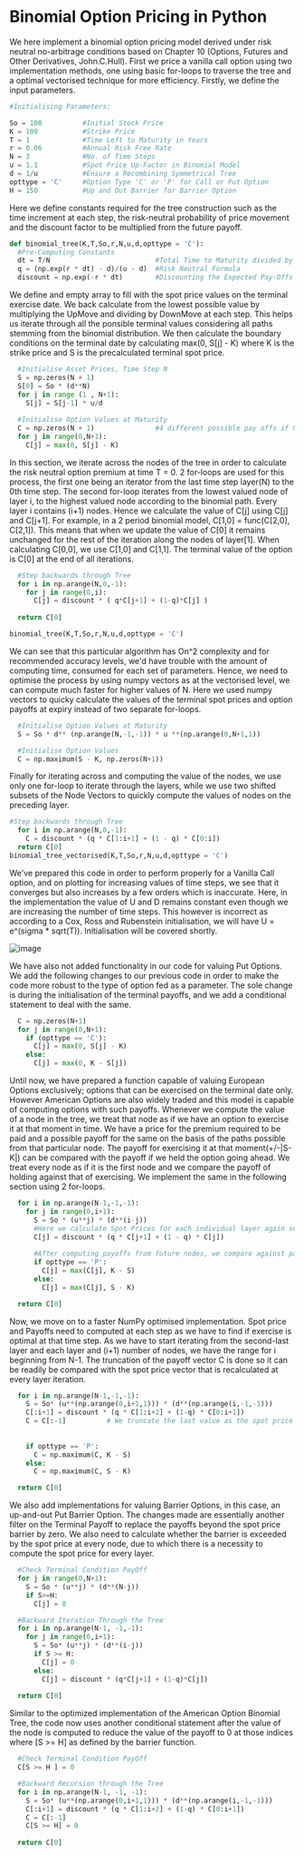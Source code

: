 # Binomial Option Pricing in Python
We here implement a binomial option pricing model derived under risk neutral no-arbitrage conditions based on Chapter 10 (Options, Futures and Other Derivatives, John.C.Hull). First we price a vanilla call option using two implementation methods, one using basic for-loops to traverse the tree and a optimal vectorised technique for more efficiency. Firstly, we define the input parameters.
```python
#Initialising Parameters:

So = 100          #Initial Stock Price
K = 100           #Strike Price
T = 1             #Time Left to Maturity in Years
r = 0.06          #Annual Risk Free Rate
N = 3             #No. of Time Steps
u = 1.1           #Spot Price Up-Factor in Binomial Model
d = 1/u           #Ensure a Recombining Symmetrical Tree
opttype = 'C'     #Option Type 'C' or 'P' for Call or Put Option
H = 150           #Up and Out Barrier for Barrier Option
```

Here we define constants required for the tree construction such as the time increment at each step, the risk-neutral probability of price movement and the discount factor to be multiplied from the future payoff. 

```python
def binomial_tree(K,T,So,r,N,u,d,opttype = 'C'):
  #Pre-Computing Constants
  dt = T/N                          #Total Time to Maturity divided by number of periods.
  q = (np.exp(r * dt) - d)/(u - d)  #Risk Neutral Formula
  discount = np.exp(-r * dt)        #Discounting the Expected Pay-Offs when exercised.
```

We define and empty array to fill with the spot price values on the terminal exercise date. We back calculate from the lowest possible value by multiplying the UpMove and dividing by DownMove at each step. This helps us iterate through all the ponsible terminal values considering all paths stemming from the binomial distribution. We then calculate the boundary conditions on the terminal date by calculating max(0, S[j] - K) where K is the strike price and S is the precalculated terminal spot price.

```python
  #Initialise Asset Prices, Time Step N
  S = np.zeros(N + 1)
  S[0] = So * (d**N)
  for j in range (1 , N+1):
    S[j] = S[j-1] * u/d
  
  #Initialise Option Values at Maturity
  C = np.zeros(N + 1)               #4 different possible pay offs if N = 3
  for j in range(0,N+1):
    C[j] = max(0, S[j] - K)

```
In this section, we iterate across the nodes of the tree in order to calculate the risk neutral option premium at time T = 0. 2 for-loops are used for this process, the first one being an iterator from the last time step layer(N) to the 0th time step. The second for-loop iterates from the lowest valued node of layer i, to the highest valued node according to the binomial path. Every layer i contains (i+1) nodes. Hence we calculate the value of C[j] using C[j] and C[j+1]. For example, in a 2 period binomial model, C[1,0] = func(C[2,0], C[2,1]). This means that when we update the value of C[0] it remains unchanged for the rest of the iteration along the nodes of layer[1]. When calculating C[0,0], we use C[1,0] and C[1,1]. The terminal value of the option is C[0] at the end of all iterations. 

```python
  #Step backwards through Tree
  for i in np.arange(N,0,-1):
    for j in range(0,i):
      C[j] = discount * ( q*C[j+1] + (1-q)*C[j] )
  
  return C[0]

binomial_tree(K,T,So,r,N,u,d,opttype = 'C')
```
We can see that this particular algorithm has On^2 complexity and for recommended accuracy levels, we'd have trouble with the amount of computing time, consumed for each set of parameters. Hence, we need to optimise the process by using numpy vectors as at the vectorised level, we can compute much faster for higher values of N.
Here we used numpy vectors to quicky calculate the values of the terminal spot prices and option payoffs at expiry instead of two separate for-loops.
```python
  #Initialise Option Values at Maturity
  S = So * d** (np.arange(N,-1,-1)) * u **(np.arange(0,N+1,1))

  #Initialise Option Values
  C = np.maximum(S - K, np.zeros(N+1))
```
Finally for iterating across and computing the value of the nodes, we use only one for-loop to iterate through the layers, while we use two shifted subsets of the Node Vectors to quickly compute the values of nodes on the preceding layer.
```python
#Step backwards through Tree
  for i in np.arange(N,0,-1):
    C = discount * (q * C[1:i+1] + (1 - q) * C[0:i])
  return C[0]
binomial_tree_vectorised(K,T,So,r,N,u,d,opttype = 'C')
```
We've prepared this code in order to perform properly for a Vanilla Call option, and on plotting for increasing values of time steps, we see that it converges but also increases by a few orders which is inaccurate. Here, in the implementation the value of U and D remains constant even though we are increasing the number of time steps. This however is incorrect as according to a Cox, Ross and Rubenstein initialisation, we will have U = e^(sigma * sqrt(T)). Initialisation will be covered shortly.


![image](https://user-images.githubusercontent.com/51220035/168601635-a0f21b78-1522-41c5-8631-f47e5a8d9cbb.png)

We have also not added functionality in our code for valuing Put Options. We add the following changes to our previous code in order to make the code more robust to the type of option fed as a parameter. The sole change is during the initialisation of the terminal payoffs, and we add a conditional statement to deal with the same.

```python
  C = np.zeros(N+1)
  for j in range(0,N+1):
    if (opttype == 'C'):
      C[j] = max(0, S[j] - K)
    else:
      C[j] = max(0, K - S[j])
```

Until now, we have prepared a function capable of valuing European Options exclusively; options that can be exercised on the terminal date only. However American Options are also widely traded and this model is capable of computing options with such payoffs. Whenever we compute the value of a node in the tree, we treat that node as if we have an option to exercise it at that moment in time. We have a price for the premium required to be paid and a possible payoff for the same on the basis of the paths possible from that particular node. The payoff for exercising it at that moment(+/-|S-K|) can be compared with the payoff if we held the option going ahead. We treat every node as if it is the first node and we compare the payoff of holding against that of exercising. We implement the same in the following section using 2 for-loops.

```python
  for i in np.arange(N-1,-1,-1):
    for j in range(0,i+1):
      S = So * (u**j) * (d**(i-j))
      #Here we calculate Spot Prices for each individual layer again so we can recompute payoff.
      C[j] = discount * (q * C[j+1] + (1 - q) * C[j])
      
      #After computing payoffs from future nodes, we compare against payoff for immediate exercise.
      if opttype == 'P':
        C[j] = max(C[j], K - S)
      else:
        C[j] = max(C[j], S - K)

  return C[0]
```
Now, we move on to a faster NumPy optimised implementation. Spot price and Payoffs need to computed at each step as we have to find if exercise is optimal at that time step. As we have to start iterating from the second-last layer and each layer and (i+1) number of nodes, we have the range for i beginning from N-1. The truncation of the payoff vector C is done so it can be readily be compared with the spot price vector that is recalculated at every layer iteration.

```python
  for i in np.arange(N-1,-1,-1):
    S = So* (u**(np.arange(0,i+1,1))) * (d**(np.arange(i,-1,-1)))
    C[:i+1] = discount * (q * C[1:i+2] + (1-q) * C[0:i+1])
    C = C[:-1]          # We truncate the last value as the spot price vector needs to be the same size as the payoff vector.
    
    
    if opttype == 'P':
      C = np.maximum(C, K - S)
    else:
      C = np.maximum(C, S - K)

  return C[0]
```
We also add implementations for valuing Barrier Options, in this case, an up-and-out Put Barrier Option. The changes made are essentially another filter on the Terminal Payoff to replace the payoffs beyond the spot price barrier by zero. We also need to calculate whether the barrier is exceeded by the spot price at every node, due to which there is a necessity to compute the spot price for every layer.

```python
  #Check Terminal Condition PayOff 
  for j in range(0,N+1):
    S = So * (u**j) * (d**(N-j))
    if S>=H:
      C[j] = 0

  #Backward Iteration Through the Tree
  for i in np.arange(N-1, -1,-1):
    for j in range(0,i+1):
      S = So* (u**j) * (d**(i-j))
      if S >= H:
        C[j] = 0
      else:
        C[j] = discount * (q*C[j+1] + (1-q)*C[j])
  
  return C[0]
```

Similar to the optimized implementation of the American Option Binomial Tree, the code now uses another conditional statement after the value of the node is computed to reduce the value of the payoff to 0 at those indices where [S >= H] as defined by the barrier function. 
```python
  #Check Terminal Condition PayOff
  C[S >= H ] = 0

  #Backward Recursion through the Tree
  for i in np.arange(N-1, -1, -1):
    S = So* (u**(np.arange(0,i+1,1))) * (d**(np.arange(i,-1,-1)))
    C[:i+1] = discount * (q * C[1:i+2] + (1-q) * C[0:i+1])
    C = C[:-1]
    C[S >= H] = 0
  
  return C[0]
```
